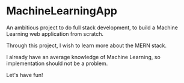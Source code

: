 # MachineLearningApp
An ambitious project to do full stack development, to build a Machine Learning web application from scratch.

Through this project, I wish to learn more about the MERN stack.

I already have an average knowledge of Machine Learning, so implementation should not be a problem.

Let's have fun!
